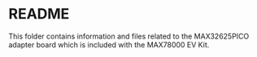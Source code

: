 # README

This folder contains information and files related to the MAX32625PICO adapter board which is included with the MAX78000 EV Kit.
